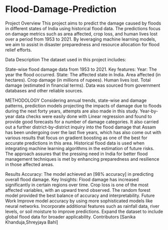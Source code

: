 # Flood-Damage-Prediction
Project Overview
This project aims to predict the damage caused by floods in different states of India using historical flood data. The predictions focus on damage metrics such as area affected, crop loss, and human lives lost over a period from 1953 to 2021. By leveraging machine learning models, we aim to assist in disaster preparedness and resource allocation for flood relief efforts.

Data Description
The dataset used in this project includes:

State-wise flood damage data from 1953 to 2021.
Key features:
Year: The year the flood occurred.
State: The affected state in India.
Area affected (in hectares).
Crop damage (in millions of rupees).
Human lives lost.
Total damage (estimated in financial terms).
Data was sourced from government databases and other reliable sources.

METHODOLOGY
Considering annual trends, state-wise and damage patterns, prediction models projecting the impacts of damage due 
to floods during the next forty years, attempts are also made in this study. Year-by-year data checks were easily done 
with Linear regression and found to provide good forecasts for a number of damage categories. 
It also carried out a further district-by-district inquiry into the flood damage that Assam has been undergoing over the 
last five years, which has also come out with various results that focus on gradient boosting as one of the best for 
accurate predictions in this area. 
Historical flood data is used when integrating machine learning algorithms in the estimation of future risks. The 
approach assures that the pressing need in India for better flood management techniques is met by enhancing 
preparedness and resilience in those affected areas.

Results
Accuracy: The model achieved an [98% accuracy] in predicting overall flood damage.
Key Insights:
Flood damage has increased significantly in certain regions over time.
Crop loss is one of the most affected variables, with an upward trend observed.
The random forest model provided the best balance of accuracy and interpretability.
Future Work
Improve model accuracy by using more sophisticated models like neural networks.
Incorporate additional features such as rainfall data, river levels, or soil moisture to improve predictions.
Expand the dataset to include global flood data for broader applicability.
Contributors
[Sanika Khanduja,Shreyjaya Bahl]
